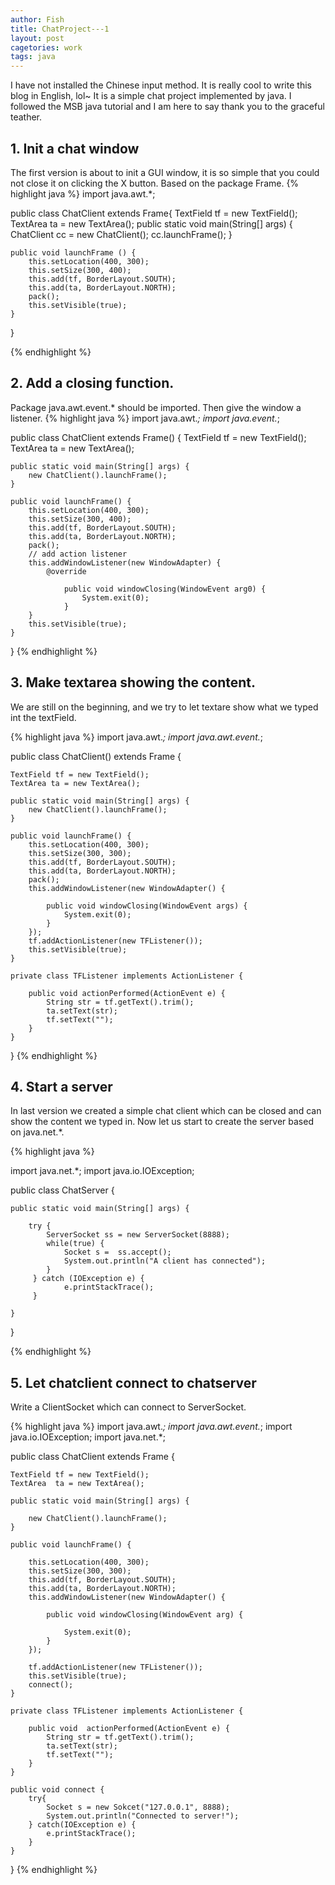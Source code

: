 ```yaml
---
author: Fish
title: ChatProject---1
layout: post
cagetories: work 
tags: java
---
```

I have not installed the Chinese input method. It is really cool to write this blog in English, lol~
It is a simple chat project implemented by java. I followed the MSB java tutorial and I am here to say thank you to the graceful teather.


## 1. Init a chat window

The first version is about to init a GUI window, it is so simple that you could not close it on clicking the X button. Based on the package Frame.
{% highlight java %}
import java.awt.*;

public class ChatClient extends Frame{
    TextField tf = new TextField();
    TextArea ta = new TextArea();
    public static void main(String[] args) {
        ChatClient cc = new ChatClient();
        cc.launchFrame();
    }

    public void launchFrame () {
        this.setLocation(400, 300);
        this.setSize(300, 400);
        this.add(tf, BorderLayout.SOUTH);
        this.add(ta, BorderLayout.NORTH);
        pack();
        this.setVisible(true);
    }
}

{% endhighlight %}

<!--more-->

## 2. Add a closing function.

Package java.awt.event.* should be imported. Then give the window a listener.
{% highlight java %}
import java.awt.*;
import java.event.*;

public class ChatClient extends Frame() {
    TextField tf = new TextField();
    TextArea  ta = new TextArea();

    public static void main(String[] args) {
        new ChatClient().launchFrame(); 
    }

    public void launchFrame() {
        this.setLocation(400, 300);
        this.setSize(300, 400);
        this.add(tf, BorderLayout.SOUTH);
        this.add(ta, BorderLayout.NORTH);
        pack();
        // add action listener
        this.addWindowListener(new WindowAdapter) {
            @override

                public void windowClosing(WindowEvent arg0) {
                    System.exit(0);
                }
        }
        this.setVisible(true);
    }
}
{% endhighlight %}

## 3. Make textarea showing the content.

We are still on the beginning, and we try to let textare show what we typed int the textField.

{% highlight java %}
import java.awt.*;
import java.awt.event.*;

public class ChatClient() extends Frame {

    TextField tf = new TextField();
    TextArea ta = new TextArea();

    public static void main(String[] args) {
        new ChatClient().launchFrame();
    }

    public void launchFrame() {
        this.setLocation(400, 300);
        this.setSize(300, 300);
        this.add(tf, BorderLayout.SOUTH);
        this.add(ta, BorderLayout.NORTH);
        pack();
        this.addWindowListener(new WindowAdapter() {

            public void windowClosing(WindowEvent args) {
                System.exit(0);
            }
        });
        tf.addActionListener(new TFListener());
        this.setVisible(true);
    }

    private class TFListener implements ActionListener {

        public void actionPerformed(ActionEvent e) {
            String str = tf.getText().trim();
            ta.setText(str);
            tf.setText("");
        }
    }

}
{% endhighlight %}


## 4. Start a server

In last version we created a simple chat client which can be closed and can show the content we typed in. Now let us start to create the server based on java.net.*.

{% highlight java %}

import java.net.*;
import java.io.IOException;

public class ChatServer {

    public static void main(String[] args) {

        try {
            ServerSocket ss = new ServerSocket(8888);
            while(true) {
                Socket s =  ss.accept();
                System.out.println("A client has connected");
            }
         } catch (IOException e) {
                e.printStackTrace();
         }
        
    }
}

{% endhighlight %}


## 5. Let chatclient connect to chatserver

Write a ClientSocket which can connect to ServerSocket.

{% highlight java %}
import java.awt.*;
import java.awt.event.*;
import java.io.IOException;
import java.net.*;

public class ChatClient extends Frame {

    TextField tf = new TextField();
    TextArea  ta = new TextArea();

    public static void main(String[] args) {

        new ChatClient().launchFrame();
    }

    public void launchFrame() {
        
        this.setLocation(400, 300);
        this.setSize(300, 300);
        this.add(tf, BorderLayout.SOUTH);
        this.add(ta, BorderLayout.NORTH);
        this.addWindowListener(new WindowAdapter() {

            public void windowClosing(WindowEvent arg) {

                System.exit(0);
            }
        });

        tf.addActionListener(new TFListener());
        this.setVisible(true);
        connect();
    }

    private class TFListener implements ActionListener {

        public void  actionPerformed(ActionEvent e) {
            String str = tf.getText().trim();
            ta.setText(str);
            tf.setText("");
        }
    }

    public void connect {
        try{ 
            Socket s = new Sokcet("127.0.0.1", 8888);
            System.out.println("Connected to server!");
        } catch(IOException e) {
            e.printStackTrace();
        }
    }
}
{% endhighlight %}
